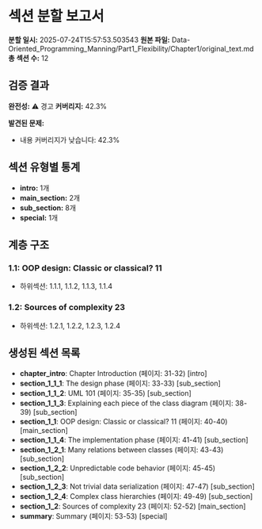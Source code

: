# 섹션 분할 보고서

**분할 일시:** 2025-07-24T15:57:53.503543
**원본 파일:** Data-Oriented_Programming_Manning/Part1_Flexibility/Chapter1/original_text.md
**총 섹션 수:** 12

## 검증 결과

**완전성:** ⚠️ 경고
**커버리지:** 42.3%

**발견된 문제:**
- 내용 커버리지가 낮습니다: 42.3%

## 섹션 유형별 통계

- **intro:** 1개
- **main_section:** 2개
- **sub_section:** 8개
- **special:** 1개

## 계층 구조

### 1.1: OOP design: Classic or classical? 11
- 하위섹션: 1.1.1, 1.1.2, 1.1.3, 1.1.4

### 1.2: Sources of complexity 23
- 하위섹션: 1.2.1, 1.2.2, 1.2.3, 1.2.4

## 생성된 섹션 목록

- **chapter_intro**: Chapter Introduction (페이지: 31-32) [intro]
- **section_1_1_1**: The design phase (페이지: 33-33) [sub_section]
- **section_1_1_2**: UML 101 (페이지: 35-35) [sub_section]
- **section_1_1_3**: Explaining each piece of the class diagram (페이지: 38-39) [sub_section]
- **section_1_1**: OOP design: Classic or classical? 11 (페이지: 40-40) [main_section]
- **section_1_1_4**: The implementation phase (페이지: 41-41) [sub_section]
- **section_1_2_1**: Many relations between classes (페이지: 43-43) [sub_section]
- **section_1_2_2**: Unpredictable code behavior (페이지: 45-45) [sub_section]
- **section_1_2_3**: Not trivial data serialization (페이지: 47-47) [sub_section]
- **section_1_2_4**: Complex class hierarchies (페이지: 49-49) [sub_section]
- **section_1_2**: Sources of complexity 23 (페이지: 52-52) [main_section]
- **summary**: Summary (페이지: 53-53) [special]
